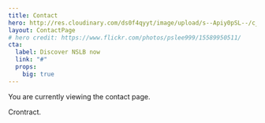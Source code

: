 ```yaml
---
title: Contact
hero: http://res.cloudinary.com/ds0f4qyyt/image/upload/s--Apiy0pSL--/c_scale,q_jpegmini,w_3773/v1493834434/london_f0prw6.jpg
layout: ContactPage
# hero credit: https://www.flickr.com/photos/pslee999/15589950511/
cta:
  label: Discover NSLB now
  link: "#"
  props:
    big: true
---
```


You are currently viewing the  contact page.

Crontract.
